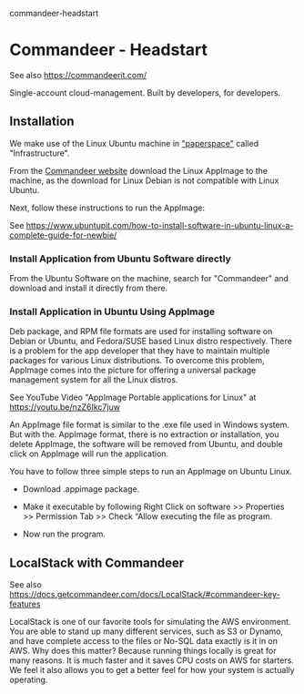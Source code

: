 commandeer-headstart
# Commandeer - Headstart


See also https://commandeerit.com/

Single-account cloud-management.
Built by developers, for developers.

## Installation

We make use of the Linux Ubuntu machine in ["paperspace"](https://paperspace.com) called "Infrastructure".

From the [Commandeer website](https://commandeerit.com/) download the Linux AppImage to the machine, as the download for Linux Debian is not compatible with Linux Ubuntu.

Next, follow these instructions to run the AppImage:

See https://www.ubuntupit.com/how-to-install-software-in-ubuntu-linux-a-complete-guide-for-newbie/

### Install Application from Ubuntu Software directly

From the Ubuntu Software on the machine, search for "Commandeer" and download and install it directly from there.

### Install Application in Ubuntu Using AppImage

Deb package, and RPM file formats are used for installing software on Debian or Ubuntu, and Fedora/SUSE based Linux distro respectively. There is a problem for the app developer that they have to maintain multiple packages for various Linux distributions. To overcome this problem, AppImage comes into the picture for offering a universal package management system for all the Linux distros.

See YouTube Video "AppImage Portable applications for Linux" at https://youtu.be/nzZ6Ikc7juw

An AppImage file format is similar to the .exe file used in Windows system. But with the. AppImage format, there is no extraction or installation, you delete AppImage, the software will be removed from Ubuntu, and double click on AppImage will run the application.

You have to follow three simple steps to run an AppImage on Ubuntu Linux.

- Download .appimage package.

- Make it executable by following Right Click on software >> Properties >> Permission Tab >> Check “Allow executing the file as program.

- Now run the program.

## LocalStack with Commandeer

See also https://docs.getcommandeer.com/docs/LocalStack/#commandeer-key-features

LocalStack is one of our favorite tools for simulating the AWS environment. You are able to stand up many different services, such as S3 or Dynamo, and have complete access to the files or No-SQL data exactly is it in on AWS. Why does this matter? Because running things locally is great for many reasons. It is much faster and it saves CPU costs on AWS for starters. We feel it also allows you to get a better feel for how your system is actually operating.

